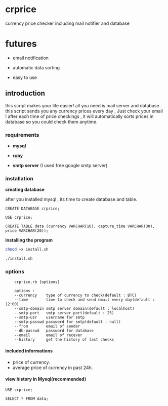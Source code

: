 # crprice
currency price checker including mail notifier and database
# futures
- email notification 

- automatic data sorting

- easy to use
## introduction 
this script makes your life easier! all you need is mail server and database .
this script sends you any currency prices every day , Just check your email ! 
after each time of price checkings , it will automatically sorts prices in database so you could check them anytime.

### requirements

- **mysql**

- **ruby**

- **smtp server** (I used free google smtp server)

### installation

**creating database**

after you installed mysql , its time to create database and table.

```
CREATE DATABASE crprice;

USE crprice;

CREATE TABLE data (currency VARCHAR(10), capture_time VARCHAR(30), price VARCHAR(20));
```

**installing the program**

```bash
chmod +x install.sh

./install.sh
```
### options
```
    crprice.rb [options]

    options :
    --currency    type of currency to check(default : BTC)
    --time        time to check and send email every day(default : 12:00)
    --smtp-domain smtp server domain(default : localhost)
    --smtp-port   smtp server port(default : 25)
    --smtp-usr    username for smtp
    --smtp-passwd password for smtp(default : null)
    --from        email of sender
    --db-passwd   password for database
    --email       email of recever
    --history     get the history of last checks
```
#### included informations 

- price of currency. 
- average price of currency in past 24h.

#### view history in Mysql(recommended)

```
USE crprice;

SELECT * FROM data;
```
